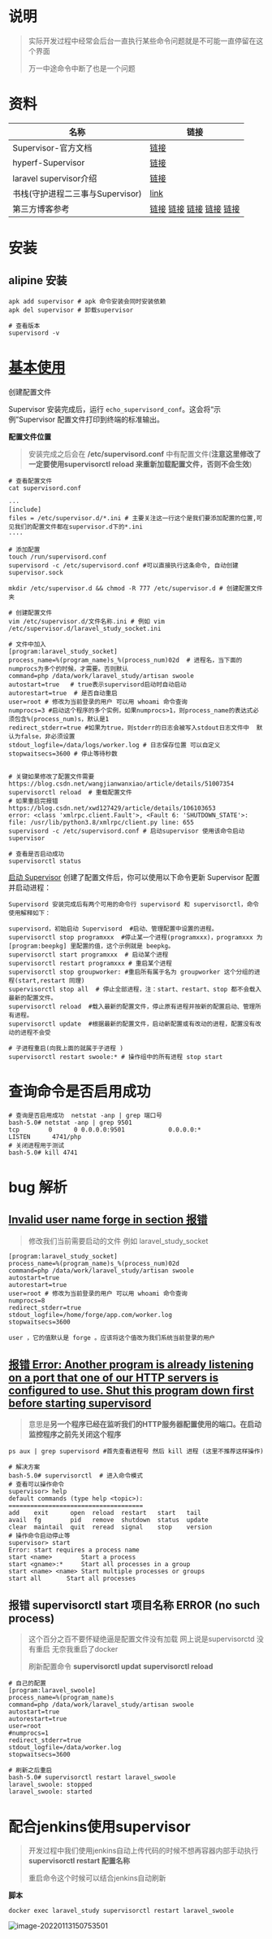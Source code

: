 # 说明

> 实际开发过程中经常会后台一直执行某些命令问题就是不可能一直停留在这个界面
>
> 万一中途命令中断了也是一个问题

# 资料

| 名称                             | 链接                                                         |
| -------------------------------- | ------------------------------------------------------------ |
| Supervisor-官方文档              | [链接](http://www.supervisord.org/index.html)                |
| hyperf-Supervisor                | [链接](https://hyperf.wiki/2.2/#/zh-cn/tutorial/supervisor)  |
| laravel supervisor介绍           | [链接](https://learnku.com/docs/laravel/8.x/queues/9398#e45763) |
| 书栈(守护进程二三事与Supervisor) | [link](https://www.bookstack.cn/read/swoole_study/%E7%95%AA%E5%A4%96%EF%BC%9A%E5%AE%88%E6%8A%A4%E8%BF%9B%E7%A8%8B%E4%BA%8C%E4%B8%89%E4%BA%8B%E4%B8%8ESupervisor.md) |
| 第三方博客参考                   | [链接](https://www.jianshu.com/p/0036e8e6b882) [链接](https://www.cnblogs.com/yezigege/p/13530850.html) [链接](https://blog.51cto.com/lixcto/1539136) [链接](https://www.cnblogs.com/zhoujinyi/p/6073705.html) [链接](https://www.it610.com/article/1305823479957852160.htm) |

# 安装

## alipine 安装

```shell
apk add supervisor # apk 命令安装会同时安装依赖
apk del supervisor # 卸载supervisor

# 查看版本
supervisord -v
```

# [基本使用](https://blog.csdn.net/SooKie_p/article/details/109526417?spm=1001.2101.3001.6661.1&utm_medium=distribute.pc_relevant_t0.none-task-blog-2%7Edefault%7ECTRLIST%7Edefault-1.no_search_link&depth_1-utm_source=distribute.pc_relevant_t0.none-task-blog-2%7Edefault%7ECTRLIST%7Edefault-1.no_search_link&utm_relevant_index=1)

创建配置文件

Supervisor 安装完成后，运行 `echo_supervisord_conf`。这会将“示例”Supervisor 配置文件打印到终端的标准输出。

**配置文件位置**

> 安装完成之后会在 **/etc/supervisord.conf** 中有配置文件(**注意这里修改了一定要使用supervisorctl reload 来重新加载配置文件，否则不会生效**)

```shell
# 查看配置文件
cat supervisord.conf

···
[include]
files = /etc/supervisor.d/*.ini # 主要关注这一行这个是我们要添加配置的位置,可见我们的配置文件都在supervisor.d下的*.ini
····

# 添加配置
touch /run/supervisord.conf
supervisord -c /etc/supervisord.conf #可以直接执行这条命令, 自动创建supervisor.sock

mkdir /etc/supervisor.d && chmod -R 777 /etc/supervisor.d # 创建配置文件夹

# 创建配置文件
vim /etc/supervisor.d/文件名称.ini # 例如 vim /etc/supervisor.d/laravel_study_socket.ini

# 文件中加入
[program:laravel_study_socket]
process_name=%(program_name)s_%(process_num)02d  # 进程名，当下面的numprocs为多个的时候，才需要。否则默认
command=php /data/work/laravel_study/artisan swoole
autostart=true   # true表示supervisord启动时自动启动
autorestart=true  # 是否自动重启
user=root # 修改为当前登录的用户 可以用 whoami 命令查询
numprocs=3 #启动这个程序的多个实例，如果numprocs>1，则process_name的表达式必须包含%(process_num)s，默认是1
redirect_stderr=true #如果为true，则stderr的日志会被写入stdout日志文件中  默认为false，非必须设置
stdout_logfile=/data/logs/worker.log # 日志保存位置 可以自定义
stopwaitsecs=3600 # 停止等待秒数


# 关键如果修改了配置文件需要 https://blog.csdn.net/wangjianwanxiao/article/details/51007354
supervisorctl reload  # 重载配置文件
# 如果重启完报错 https://blog.csdn.net/xwd127429/article/details/106103653
error: <class 'xmlrpc.client.Fault'>, <Fault 6: 'SHUTDOWN_STATE'>: file: /usr/lib/python3.8/xmlrpc/client.py line: 655
supervisord -c /etc/supervisord.conf # 启动supervisor 使用该命令启动supervisor

# 查看是否启动成功
supervisorctl status
```

[启动 Supervisor](https://www.topgoer.com/beego%E6%A1%86%E6%9E%B6/%E5%BA%94%E7%94%A8%E9%83%A8%E7%BD%B2/supervisor%E9%83%A8%E7%BD%B2.html)
创建了配置文件后，你可以使用以下命令更新 Supervisor 配置并启动进程：

```shell
Supervisord 安装完成后有两个可用的命令行 supervisord 和 supervisorctl，命令使用解释如下：

supervisord，初始启动 Supervisord  #启动、管理配置中设置的进程。
supervisorctl stop programxxx  #停止某一个进程(programxxx)，programxxx 为 [program:beepkg] 里配置的值，这个示例就是 beepkg。
supervisorctl start programxxx  # 启动某个进程
supervisorctl restart programxxx # 重启某个进程
supervisorctl stop groupworker: #重启所有属于名为 groupworker 这个分组的进程(start,restart 同理)
supervisorctl stop all  # 停止全部进程，注：start、restart、stop 都不会载入最新的配置文件。
supervisorctl reload  #载入最新的配置文件，停止原有进程并按新的配置启动、管理所有进程。
supervisorctl update  #根据最新的配置文件，启动新配置或有改动的进程，配置没有改动的进程不会受

# 子进程重启(向我上面的就属于子进程	) 
supervisorctl restart swoole:* # 操作组中的所有进程 stop start  
```

# 查询命令是否启用成功

```shell
# 查询是否启用成功  netstat -anp | grep 端口号
bash-5.0# netstat -anp | grep 9501
tcp        0      0 0.0.0.0:9501            0.0.0.0:*               LISTEN      4741/php            
# 关闭进程用于测试
bash-5.0# kill 4741
```



# bug 解析

## [Invalid user name forge in section 报错](https://blog.csdn.net/u013866352/article/details/105413123/)

>  修改我们当前需要启动的文件 例如 laravel_study_socket

```shell
[program:laravel_study_socket]
process_name=%(program_name)s_%(process_num)02d
command=php /data/work/laravel_study/artisan swoole
autostart=true
autorestart=true
user=root # 修改为当前登录的用户 可以用 whoami 命令查询
numprocs=8
redirect_stderr=true
stdout_logfile=/home/forge/app.com/worker.log 
stopwaitsecs=3600

user ，它的值默认是 forge 。应该将这个值改为我们系统当前登录的用户
```

## [报错 Error: Another program is already listening on a port that one of our HTTP servers is configured to use.  Shut this program down first before starting supervisord](https://oldtang.com/2477.html)

> 意思是**另一个程序已经在监听我们的HTTP服务器配置使用的端口。在启动监控程序之前先关闭这个程序** 

```shell
ps aux | grep supervisord #首先查看进程号 然后 kill 进程 (这里不推荐这样操作)

# 解决方案
bash-5.0# supervisorctl  # 进入命令模式
# 查看可以操作命令
supervisor> help 
default commands (type help <topic>):
=====================================
add    exit      open  reload  restart   start   tail   
avail  fg        pid   remove  shutdown  status  update 
clear  maintail  quit  reread  signal    stop    version
# 操作命令启动停止等
supervisor> start 
Error: start requires a process name
start <name>		Start a process
start <gname>:*		Start all processes in a group
start <name> <name>	Start multiple processes or groups
start all		Start all processes

```

## 报错 supervisorctl start 项目名称 ERROR (no such process)

> 这个百分之百不要怀疑绝逼是配置文件没有加载  网上说是supervisorctd 没有重启 无奈我重启了docker
>
> 刷新配置命令 **supervisorctl updat**  **supervisorctl reload**

```shell
# 自己的配置
[program:laravel_swoole] 
process_name=%(program_name)s
command=php /data/work/laravel_study/artisan swoole
autostart=true
autorestart=true
user=root
#numprocs=1
redirect_stderr=true
stdout_logfile=/data/worker.log
stopwaitsecs=3600

# 刷新之后重启
bash-5.0# supervisorctl restart laravel_swoole
laravel_swoole: stopped
laravel_swoole: started
```

# 配合jenkins使用supervisor

> 开发过程中我们使用jenkins自动上传代码的时候不想再容器内部手动执行**supervisorctl restart 配置名称** 
>
> 重启命令这个时候可以结合jenkins自动刷新

**脚本**

```shell
docker exec laravel_study supervisorctl restart laravel_swoole
```



![image-20220113150753501](https://yaoliuyang-blog-images.oss-cn-beijing.aliyuncs.com/blogImages/image-20220113150753501.png)
